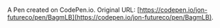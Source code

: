# 

A Pen created on CodePen.io. Original URL: [https://codepen.io/jon-futureco/pen/BagmLB](https://codepen.io/jon-futureco/pen/BagmLB).


